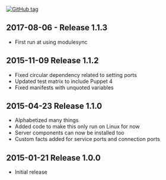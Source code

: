 [![GitHub tag][gh-tag-img]][gh-link]

## 2017-08-06 - Release 1.1.3  
- First run at using modulesync

## 2015-11-09 Release 1.1.2  
- Fixed circular dependency related to setting ports
- Updated test matrix to include Puppet 4
- Fixed manifests with unquoted variables

## 2015-04-23 Release 1.1.0  
- Alphabetized many things
- Added code to make this only run on Linux for now
- Server components can now be installed too
- Custom facts added for service ports and connection ports

## 2015-01-21 Release 1.0.0  
- Initial release

[gh-tag-img]: https://img.shields.io/github/tag/genebean/genebean-networker.svg?label=newest%20tag
[gh-link]: https://github.com/genebean/genebean-networker
